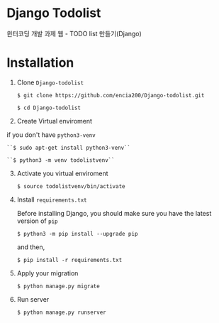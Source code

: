Django Todolist
============================
윈터코딩 개발 과제 웹 - TODO list 만들기(Django)

Installation
============

1. Clone ``Django-todolist``

    ``$ git clone https://github.com/encia200/Django-todolist.git``
    
    ``$ cd Django-todolist``

2. Create Virtual enviroment

if you don't have ``python3-venv``

    ``$ sudo apt-get install python3-venv``
    
    ``$ python3 -m venv todolistvenv``
    
3. Activate you virtual enviroment
   
    ``$ source todolistvenv/bin/activate``

4. Install ``requirements.txt``

    Before installing Django, you should make sure you have the latest version of ``pip``
    
    ``$ python3 -m pip install --upgrade pip``
    
    and then,
    
    ``$ pip install -r requirements.txt``
    
5. Apply your migration

    ``$ python manage.py migrate``

5. Run server

    ``$ python manage.py runserver``
